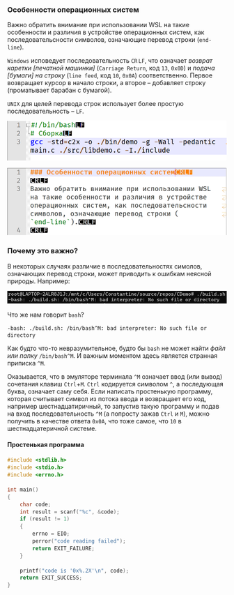 ### Особенности операционных систем

Важно обратить внимание при использовании WSL на такие особенности и различия в устройстве операционных систем, как последовательсности символов, означающие перевод строки (`end-line`).

`Windows` исповедует последовательность `CR`&thinsp;`LF`, что означает _возврат каретки \[печатной машинки\]_ (`Carriage Return`, код `13`, `0x0D`) и _подача \[бумаги\] на строку_ (`line feed`, код `10`, `0x0A`) соответственно. Первое возвращает курсор в начало строки, а второе &ndash; добавляет строку (проматывает барабан с бумагой).

`UNIX` для целей перевода строк использует более простую последовательность &ndash; `LF`.

![Пример `UNIX`](./Unix-end-line-characters.png)

![Пример `Windows`](./Windows-end-line-characters.png)

### Почему это важно?
В некоторых случаях различие в последовательностях симолов, означающих перевод строки, может приводить к ошибкам неясной природы. Например:

![Странная ошибка](./strange-error.png)

Что же нам говорит `bash`?
```console
-bash: ./build.sh: /bin/bash^M: bad interpreter: No such file or directory
```
Как будто что-то невразумительное, будто бы `bash` не может найти _файл или папку_ `/bin/bash^M`. И важным моментом здесь является странная приписка `^M`.

Оказывается, что в эмуляторе терминала `^M` означает ввод (или вывод) сочетания клавиш `Ctrl`+`M`. `Ctrl` кодируется символом `^`, а последующая буква, означает саму себя. Если написать простенькую программу, которая считывает символ из потока ввода и возвращает его код, например шестнадцатиричный, то запустив такую программу и подав на вход  последовательность `^M` (а попросту зажав `Ctrl` и `M`), можно получить в качестве ответа `0x0A`, что тоже самое, что `10` в шестнадцатеричной системе.

#### Простенькая программа
```c
#include <stdlib.h>
#include <stdio.h>
#include <errno.h>

int main()
{
	char code;
	int result = scanf("%c", &code);
	if (result != 1)
	{
        errno = EIO;
        perror("code reading failed");
		return EXIT_FAILURE;
	}
	
	printf("code is '0x%.2X'\n", code);
    return EXIT_SUCCESS;
}
```